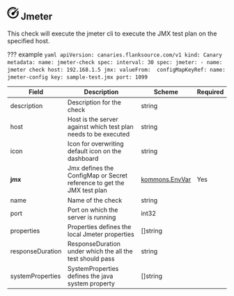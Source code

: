 ## <img src='https://raw.githubusercontent.com/flanksource/flanksource-ui/main/src/icons/jmeter.svg' style='height: 32px'/> Jmeter

This check will execute the jmeter cli to execute the JMX test plan on the specified host.

??? example
     ```yaml
      apiVersion: canaries.flanksource.com/v1
      kind: Canary
      metadata:
        name: jmeter-check
      spec:
        interval: 30
        spec:
          jmeter:
            - name: jmeter check
              host: 192.168.1.5
              jmx:
                valueFrom: 
                  configMapKeyRef:
                    name: jmeter-config
                    key: sample-test.jmx
              port: 1099
     ```

| Field | Description | Scheme | Required |
| ----- | ----------- | ------ | -------- |
| description | Description for the check | string |  |
| host | Host is the server against which test plan needs to be executed | string |  |
| icon | Icon for overwriting default icon on the dashboard | string |  |
| **jmx** | Jmx defines the ConfigMap or Secret reference to get the JMX test plan | [kommons.EnvVar](https://pkg.go.dev/github.com/flanksource/kommons#EnvVar) | Yes |
| name | Name of the check | string |  |
| port | Port on which the server is running | int32 |  |
| properties | Properties defines the local Jmeter properties | \[\]string |  |
| responseDuration | ResponseDuration under which the all the test should pass | string |  |
| systemProperties | SystemProperties defines the java system property | \[\]string |  |

